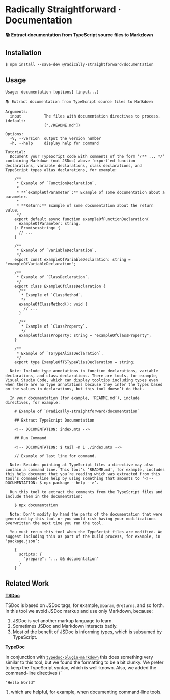 # Radically Straightforward · Documentation

**📚 Extract documentation from TypeScript source files to Markdown**

## Installation

```console
$ npm install --save-dev @radically-straightforward/documentation
```

## Usage

<!-- DOCUMENTATION START: $ node ./build/index.mjs --help -->

```
Usage: documentation [options] [input...]

📚 Extract documentation from TypeScript source files to Markdown

Arguments:
  input          The files with documentation directives to process. (default:
                 ["./README.md"])

Options:
  -V, --version  output the version number
  -h, --help     display help for command

Tutorial:
  Document your TypeScript code with comments of the form ‘/** ... */’ containing Markdown (not JSDoc) above ‘export’ed function declarations, variable declarations, class declarations, and TypeScript types alias declarations, for example:

    /**
     * Example of `FunctionDeclaration`.
     *
     * **`exampleOfParameter`:** Example of some documentation about a parameter.
     *
     * **Return:** Example of some documentation about the return value.
     */
    export default async function exampleOfFunctionDeclaration(
      exampleOfParameter: string,
    ): Promise<string> {
      // ...
    }

    /**
     * Example of `VariableDeclaration`.
     */
    export const exampleOfVariableDeclaration: string = "exampleOfVariableDeclaration";

    /**
     * Example of `ClassDeclaration`.
     */
    export class ExampleOfClassDeclaration {
      /**
       * Example of `ClassMethod`.
       */
      exampleOfClassMethod(): void {
        // ...
      }

      /**
       * Example of `ClassProperty`.
       */
      exampleOfClassProperty: string = "exampleOfClassProperty";
    }

    /**
     * Example of `TSTypeAliasDeclaration`.
     */
    export type ExampleOfTSTypeAliasDeclaration = string;

  Note: Include type annotations in function declarations, variable declarations, and class declarations. There are tools, for example, Visual Studio Code, which can display tooltips including types even when there are no type annotations because they infer the types based on the values in declarations, but this tool doesn’t do that.

  In your documentation (for example, ‘README.md’), include directives, for example:

    # Example of `@radically-straightforward/documentation`

    ## Extract TypeScript Documentation

    <!-- DOCUMENTATION: index.mts -->

    ## Run Command

    <!-- DOCUMENTATION: $ tail -n 1 ./index.mts -->

    // Example of last line for command.

  Note: Besides pointing at TypeScript files a directive may also contain a command line. This tool’s ‘README.md’, for example, includes this help document that you’re reading which was extracted from this tool’s command-line help by using something that amounts to ‘<!-- DOCUMENTATION: $ npx package --help -->’.

  Run this tool to extract the comments from the TypeScript files and include them in the documentation:

    $ npx documentation

  Note: Don’t modify by hand the parts of the documentation that were generated by this tool or you would risk having your modifications overwritten the next time you run the tool.

  You must rerun this tool when the TypeScript files are modified. We suggest including this as part of the build process, for example, in ‘package.json’:

    {
      scripts: {
        "prepare": "... && documentation"
      }
    }
```

<!-- DOCUMENTATION END: $ node ./build/index.mjs --help -->

## Related Work

**[TSDoc](https://tsdoc.org/)**

TSDoc is based on JSDoc tags, for example, `@param`, `@returns`, and so forth. In this tool we avoid JSDoc markup and use only Markdown, because:

1. JSDoc is yet another markup language to learn.
2. Sometimes JSDoc and Markdown interacts badly.
3. Most of the benefit of JSDoc is informing types, which is subsumed by TypeScript.

**[TypeDoc](https://typedoc.org/)**

In conjunction with [`typedoc-plugin-markdown`](https://www.npmjs.com/package/typedoc-plugin-markdown) this does something very similar to this tool, but we found the formatting to be a bit clunky. We prefer to keep the TypeScript syntax, which is well-known. Also, we added the command-line directives (`<!-- DOCUMENTATION START: $ echo "Hello World" -->

```
"Hello World"
```

<!-- DOCUMENTATION END: $ echo "Hello World" -->`), which are helpful, for example, when documenting command-line tools.
